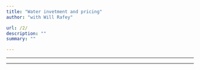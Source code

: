 ```yaml
---
title: "Water invetment and pricing"
author: "with Will Rafey"

url: /2/
description: ""
summary: ""

---
```


---


---

